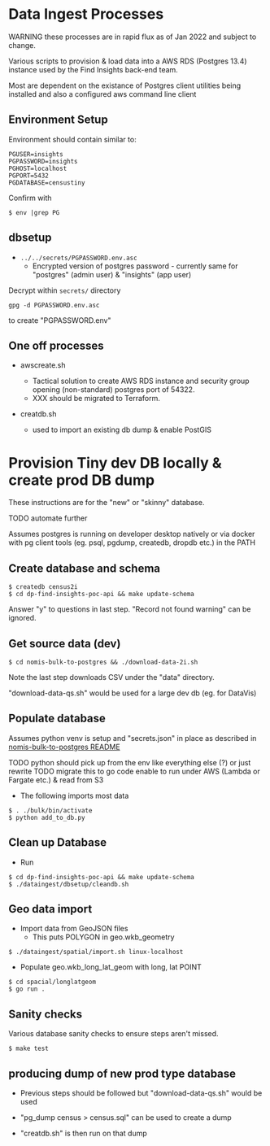 # Data Ingest Processes

WARNING these processes are in rapid flux as of Jan 2022 and subject to change.

Various scripts to provision & load data into a AWS RDS (Postgres 13.4)
instance used by the Find Insights back-end team.

Most are dependent on the existance of Postgres client utilities being
installed and also a configured aws command line client


## Environment Setup

Environment should contain similar to:

```
PGUSER=insights
PGPASSWORD=insights
PGHOST=localhost
PGPORT=5432
PGDATABASE=censustiny
```

Confirm with 

```
$ env |grep PG
```

## dbsetup

* `../../secrets/PGPASSWORD.env.asc`
  * Encrypted version of postgres password - currently same for "postgres" (admin
user) & "insights" (app user)

Decrypt within `secrets/` directory
```
gpg -d PGPASSWORD.env.asc
```

to create "PGPASSWORD.env"

## One off processes
* awscreate.sh
  * Tactical solution to create AWS RDS instance and security group opening (non-standard) postgres port of 54322.
  * XXX should be migrated to Terraform.

* creatdb.sh
  * used to import an existing db dump & enable PostGIS

# Provision Tiny dev DB locally & create prod DB dump

These instructions are for the "new" or "skinny" database.

TODO automate further

Assumes postgres is running on developer desktop natively or via docker with pg
client tools (eg. psql, pgdump, createdb, dropdb etc.) in the PATH


## Create database and schema

```
$ createdb census2i
$ cd dp-find-insights-poc-api && make update-schema
```

Answer "y" to questions in last step. "Record not found warning" can be
ignored.

## Get source data (dev)

```
$ cd nomis-bulk-to-postgres && ./download-data-2i.sh
```

Note the last step downloads CSV under the "data" directory. 

"download-data-qs.sh" would be used for a large dev db (eg. for DataVis)

## Populate database

Assumes python venv is setup and "secrets.json" in place as described in [nomis-bulk-to-postgres README](https://github.com/ONSdigital/nomis-bulk-to-postgres/blob/main/README.md)

TODO python should pick up from the env like everything else (?) or just rewrite
TODO migrate this to go code enable to run under AWS (Lambda or Fargate etc.) &
read from S3

* The following imports most data

```
$ . ./bulk/bin/activate
$ python add_to_db.py
```

## Clean up Database

*  Run 
```
$ cd dp-find-insights-poc-api && make update-schema
$ ./dataingest/dbsetup/cleandb.sh
 ```

## Geo data import

* Import data from GeoJSON files
  * This puts POLYGON in geo.wkb_geometry

```
$ ./dataingest/spatial/import.sh linux-localhost
```
* Populate geo.wkb_long_lat_geom with long, lat POINT

```
$ cd spacial/longlatgeom
$ go run .
```

## Sanity checks

Various database sanity checks to ensure steps aren't missed.

```
$ make test
```

## producing dump of new prod type database

* Previous steps should be followed but "download-data-qs.sh" would be used

* "pg_dump census > census.sql" can be used to create a dump

* "creatdb.sh" is then run on that dump
